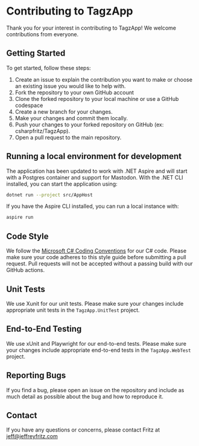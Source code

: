 # Contributing to TagzApp

Thank you for your interest in contributing to TagzApp! We welcome contributions from everyone.

## Getting Started

To get started, follow these steps:

1. Create an issue to explain the contribution you want to make or choose an existing issue you would like to help with.
1. Fork the repository to your own GitHub account
1. Clone the forked repository to your local machine or use a GitHub codespace
1. Create a new branch for your changes.
1. Make your changes and commit them locally.
1. Push your changes to your forked repository on GitHub (ex: csharpfritz/TagzApp).
1. Open a pull request to the main repository.

## Running a local environment for development 

The application has been updated to work with .NET Aspire and will start with a Postgres container and support for Mastodon.  With the .NET CLI installed, you can start the application using:

```bash
dotnet run --project src/AppHost
```

If you have the Aspire CLI installed, you can run a local instance with:

```bash
aspire run
```

## Code Style

We follow the [Microsoft C# Coding Conventions](https://docs.microsoft.com/en-us/dotnet/csharp/programming-guide/inside-a-program/coding-conventions) for our C# code. Please make sure your code adheres to this style guide before submitting a pull request.  Pull requests will not be accepted without a passing build with our GitHub actions.

## Unit Tests

We use Xunit for our unit tests. Please make sure your changes include appropriate unit tests in the `TagzApp.UnitTest` project.

## End-to-End Testing

We use xUnit and Playwright for our end-to-end tests. Please make sure your changes include appropriate end-to-end tests in the `TagzApp.WebTest` project.

## Reporting Bugs

If you find a bug, please open an issue on the repository and include as much detail as possible about the bug and how to reproduce it.

## Contact

If you have any questions or concerns, please contact Fritz at [jeff@jeffreyfritz.com](mailto:jeff@jeffreyfritz.com)
